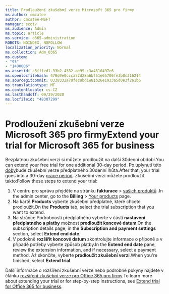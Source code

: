 ```yaml
---
title: Prodloužení zkušební verze Microsoft 365 pro firmy
ms.author: cmcatee
author: cmcatee-MSFT
manager: scotv
ms.audience: Admin
ms.topic: article
ms.service: o365-administration
ROBOTS: NOINDEX, NOFOLLOW
localization_priority: Normal
ms.collection: Adm_O365
ms.custom:
- "95"
- "1400006"
ms.assetid: c3fffed1-33b2-4382-ae99-c3a4816497e6
ms.openlocfilehash: 470d9e0ccca52d28a6bf51e65706fe3b0c316214
ms.sourcegitcommit: 0338332a70fec9bd1e81b26e1933a5d0e3f261b6
ms.translationtype: MT
ms.contentlocale: cs-CZ
ms.lasthandoff: 09/29/2020
ms.locfileid: "48307299"
---
```

# <a name="extend-your-trial-for-microsoft-365-for-business"></a><span data-ttu-id="c4284-102">Prodloužení zkušební verze Microsoft 365 pro firmy</span><span class="sxs-lookup"><span data-stu-id="c4284-102">Extend your trial for Microsoft 365 for business</span></span>

<span data-ttu-id="c4284-103">Bezplatnou zkušební verzi si můžete prodloužit na další 30denní období.</span><span class="sxs-lookup"><span data-stu-id="c4284-103">You can extend your free trial for one additional 30-day period.</span></span> <span data-ttu-id="c4284-104">Po uplynutí této [doby](https://docs.microsoft.com/alchemyinsights/grace-period-for-microsoft-365-free-trial)bude zkušební verze předplatného 30denní lhůta.</span><span class="sxs-lookup"><span data-stu-id="c4284-104">After that, your trial goes into a 30-day [grace period](https://docs.microsoft.com/alchemyinsights/grace-period-for-microsoft-365-free-trial).</span></span> <span data-ttu-id="c4284-105">Zkušební verzi můžete prodloužit takto:</span><span class="sxs-lookup"><span data-stu-id="c4284-105">Follow these steps to extend your trial:</span></span>
  
1. <span data-ttu-id="c4284-106">V centru pro správu přejděte na stránku **fakturace** \> [vašich produktů](https://go.microsoft.com/fwlink/p/?linkid=842054) .</span><span class="sxs-lookup"><span data-stu-id="c4284-106">In the admin center, go to the **Billing** \> [Your products](https://go.microsoft.com/fwlink/p/?linkid=842054) page.</span></span>
2. <span data-ttu-id="c4284-107">Na kartě **Products** vyberte zkušební předplatné, které chcete prodloužit.</span><span class="sxs-lookup"><span data-stu-id="c4284-107">On the **Products** tab, select the trial subscription that you want to extend.</span></span>
3. <span data-ttu-id="c4284-108">Na stránce Podrobnosti předplatného vyberte v části **nastavení předplatného a platby** možnost **prodloužit koncové datum**.</span><span class="sxs-lookup"><span data-stu-id="c4284-108">On the subscription details page, in the **Subscription and payment settings** section, select **Extend end date**.</span></span>
4. <span data-ttu-id="c4284-109">V podokně **rozšířit koncové datum** zkontrolujte informace o příponě a v případě potřeby vyberte způsob platby.</span><span class="sxs-lookup"><span data-stu-id="c4284-109">In the **Extend end date** pane, review the extension information, and if necessary, select a payment method.</span></span> <span data-ttu-id="c4284-110">Až skončíte, vyberte **prodloužit zkušební verzi**.</span><span class="sxs-lookup"><span data-stu-id="c4284-110">When you're finished, select **Extend trial**.</span></span>

<span data-ttu-id="c4284-111">Další informace o rozšíření zkušební verze nebo podrobné pokyny najdete v článku [rozšíření zkušební verze pro Office 365 pro firmy](https://docs.microsoft.com/microsoft-365/commerce/extend-your-trial).</span><span class="sxs-lookup"><span data-stu-id="c4284-111">To learn more about extending your trial or for step-by-step instructions, see [Extend trial for Office 365 for business](https://docs.microsoft.com/microsoft-365/commerce/extend-your-trial).</span></span>